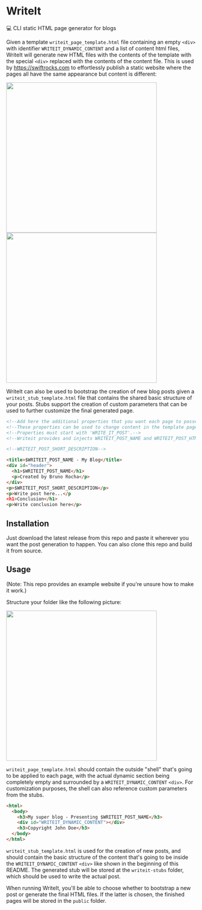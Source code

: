 # WriteIt
💻 CLI static HTML page generator for blogs

Given a template `writeit_page_template.html` file containing an empty `<div>` with identifier `WRITEIT_DYNAMIC_CONTENT` and a list of content html files, WriteIt will generate new HTML files with the contents of the template with the special `<div>` replaced with the contents of the content file. This is used by https://swiftrocks.com to effortlessly publish a static website where the pages all have the same appearance but content is different:

<img src="https://i.imgur.com/UiNjggR.png" width=400><img src="https://i.imgur.com/DzWE9kz.png" width=400>

WriteIt can also be used to bootstrap the creation of new blog posts given a `writeit_stub_template.html` file that contains the shared basic structure of your posts. Stubs support the creation of custom parameters that can be used to further customize the final generated page.

``` html
<!--Add here the additional properties that you want each page to possess.-->
<!--These properties can be used to change content in the template page or in the page itself as shown here.-->
<!--Properties must start with 'WRITE_IT_POST'.-->
<!--Writeit provides and injects WRITEIT_POST_NAME and WRITEIT_POST_HTML_NAME by default.-->

<!--WRITEIT_POST_SHORT_DESCRIPTION-->

<title>$WRITEIT_POST_NAME - My Blog</title>
<div id="header">
  <h1>$WRITEIT_POST_NAME</h1>
  <p>Created by Bruno Rocha</p>
</div>
<p>$WRITEIT_POST_SHORT_DESCRIPTION</p>
<p>Write post here...</p
<h1>Conclusion</h1>
<p>Write conclusion here</p>
```

## Installation
Just download the latest release from this repo and paste it wherever you want the post generation to happen. You can also clone this repo and build it from source.

## Usage

(Note: This repo provides an example website if you're unsure how to make it work.)

Structure your folder like the following picture:

<img src="https://i.imgur.com/KyDHQr7.png" width=400>

`writeit_page_template.html` should contain the outside "shell" that's going to be applied to each page, with the actual dynamic section being completely empty and surrounded by a `WRITEIT_DYNAMIC_CONTENT` `<div>`. For customization purposes, the shell can also reference custom parameters from the stubs.

``` html
<html>
  <body>
    <h3>My super blog - Presenting $WRITEIT_POST_NAME</h3>
    <div id="WRITEIT_DYNAMIC_CONTENT"></div>
    <h3>Copyright John Doe</h3>
  </body>
</html>
```

`writeit_stub_template.html` is used for the creation of new posts, and should contain the basic structure of the content that's going to be inside the `WRITEIT_DYNAMIC_CONTENT` `<div>` like shown in the beginning of this README. The generated stub will be stored at the `writeit-stubs` folder, which should be used to write the actual post.

When running WriteIt, you'll be able to choose whether to bootstrap a new post or generate the final HTML files. If the latter is chosen, the finished pages will be stored in the `public` folder.
